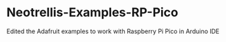 # Neotrellis-Examples-RP-Pico
Edited the Adafruit examples to work with Raspberry Pi Pico in Arduino IDE
